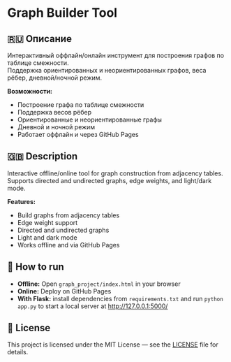 # Graph Builder Tool

## 🇷🇺 Описание
Интерактивный оффлайн/онлайн инструмент для построения графов по таблице смежности.  
Поддержка ориентированных и неориентированных графов, веса рёбер, дневной/ночной режим.

**Возможности:**
- Построение графа по таблице смежности
- Поддержка весов рёбер
- Ориентированные и неориентированные графы
- Дневной и ночной режим
- Работает оффлайн и через GitHub Pages

## 🇬🇧 Description
Interactive offline/online tool for graph construction from adjacency tables.  
Supports directed and undirected graphs, edge weights, and light/dark mode.

**Features:**
- Build graphs from adjacency tables
- Edge weight support
- Directed and undirected graphs
- Light and dark mode
- Works offline and via GitHub Pages

## 🚀 How to run
- **Offline:** Open `graph_project/index.html` in your browser
- **Online:** Deploy on GitHub Pages
- **With Flask:** install dependencies from `requirements.txt` and run `python app.py` to start a local server at http://127.0.0.1:5000/

## 📜 License
This project is licensed under the MIT License — see the [LICENSE](LICENSE) file for details.
